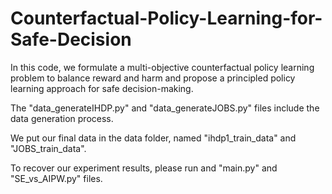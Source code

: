 # Counterfactual-Policy-Learning-for-Safe-Decision
In this code, we formulate a multi-objective counterfactual policy learning problem to balance reward and harm and propose a principled policy learning approach for safe decision-making.

The "data_generateIHDP.py" and "data_generateJOBS.py" files include the data generation process.

We put our final data in the data folder, named "ihdp1_train_data" and "JOBS_train_data".

To recover our experiment results, please run and "main.py" and "SE_vs_AIPW.py" files.
